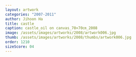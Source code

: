 ```yaml
---
layout: artwork
categories: "2007-2011"
author: Jihoon Ha
title: castle
caption: castle_oil on canvas_70×70㎝_2008
image: /assets/images/artworks/2008/artwork006.jpg
thumb: /assets/images/artworks/2008/thumbs/artwork006.jpg
order: 1210
sizeScore: 04
---
```

